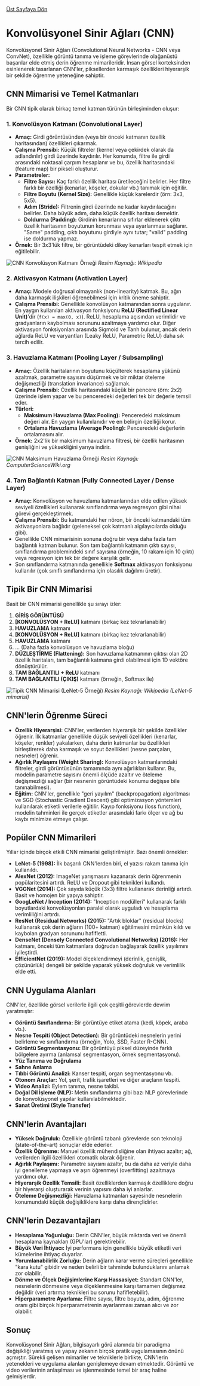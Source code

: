 [Üst Sayfaya Dön](../../topics/neural-networks/)

# Konvolüsyonel Sinir Ağları (CNN)

Konvolüsyonel Sinir Ağları (Convolutional Neural Networks - CNN veya ConvNet), özellikle görüntü tanıma ve işleme görevlerinde olağanüstü başarılar elde etmiş derin öğrenme mimarileridir. İnsan görsel korteksinden esinlenerek tasarlanan CNN'ler, piksellerden karmaşık özellikleri hiyerarşik bir şekilde öğrenme yeteneğine sahiptir.

## CNN Mimarisi ve Temel Katmanları

Bir CNN tipik olarak birkaç temel katman türünün birleşiminden oluşur:

### 1. Konvolüsyon Katmanı (Convolutional Layer)

*   **Amaç:** Girdi görüntüsünden (veya bir önceki katmanın özellik haritasından) özellikleri çıkarmak.
*   **Çalışma Prensibi:** Küçük filtreler (kernel veya çekirdek olarak da adlandırılır) girdi üzerinde kaydırılır. Her konumda, filtre ile girdi arasındaki noktasal çarpım hesaplanır ve bu, özellik haritasındaki (feature map) bir pikseli oluşturur.
*   **Parametreler:**
    *   **Filtre Sayısı:** Kaç farklı özellik haritası üretileceğini belirler. Her filtre farklı bir özelliği (kenarlar, köşeler, dokular vb.) tanımak için eğitilir.
    *   **Filtre Boyutu (Kernel Size):** Genellikle küçük karelerdir (örn: 3x3, 5x5).
    *   **Adım (Stride):** Filtrenin girdi üzerinde ne kadar kaydırılacağını belirler. Daha büyük adım, daha küçük özellik haritası demektir.
    *   **Doldurma (Padding):** Girdinin kenarlarına sıfırlar eklenerek çıktı özellik haritasının boyutunun korunması veya ayarlanması sağlanır. "Same" padding, çıktı boyutunu girdiyle aynı tutar; "valid" padding ise doldurma yapmaz.
*   **Örnek:** Bir 3x3'lük filtre, bir görüntüdeki dikey kenarları tespit etmek için eğitilebilir.

![CNN Konvolüsyon Katmanı Örneği](https://upload.wikimedia.org/wikipedia/commons/thumb/0/0b/Conv_layer.png/600px-Conv_layer.png)
*Resim Kaynağı: Wikipedia*

### 2. Aktivasyon Katmanı (Activation Layer)

*   **Amaç:** Modele doğrusal olmayanlık (non-linearity) katmak. Bu, ağın daha karmaşık ilişkileri öğrenebilmesi için kritik öneme sahiptir.
*   **Çalışma Prensibi:** Genellikle konvolüsyon katmanından sonra uygulanır. En yaygın kullanılan aktivasyon fonksiyonu **ReLU (Rectified Linear Unit)**'dir (`f(x) = max(0, x)`). ReLU, hesaplama açısından verimlidir ve gradyanların kaybolması sorununu azaltmaya yardımcı olur. Diğer aktivasyon fonksiyonları arasında Sigmoid ve Tanh bulunur, ancak derin ağlarda ReLU ve varyantları (Leaky ReLU, Parametric ReLU) daha sık tercih edilir.

### 3. Havuzlama Katmanı (Pooling Layer / Subsampling)

*   **Amaç:** Özellik haritalarının boyutunu küçülterek hesaplama yükünü azaltmak, parametre sayısını düşürmek ve bir miktar öteleme değişmezliği (translation invariance) sağlamak.
*   **Çalışma Prensibi:** Özellik haritasındaki küçük bir pencere (örn: 2x2) üzerinde işlem yapar ve bu penceredeki değerleri tek bir değerle temsil eder.
*   **Türleri:**
    *   **Maksimum Havuzlama (Max Pooling):** Penceredeki maksimum değeri alır. En yaygın kullanılanıdır ve en belirgin özelliği korur.
    *   **Ortalama Havuzlama (Average Pooling):** Penceredeki değerlerin ortalamasını alır.
*   **Örnek:** 2x2'lik bir maksimum havuzlama filtresi, bir özellik haritasının genişliğini ve yüksekliğini yarıya indirir.

![CNN Maksimum Havuzlama Örneği](https://computersciencewiki.org/images/8/8a/MaxpoolSample2.png)
*Resim Kaynağı: ComputerScienceWiki.org*

### 4. Tam Bağlantılı Katman (Fully Connected Layer / Dense Layer)

*   **Amaç:** Konvolüsyon ve havuzlama katmanlarından elde edilen yüksek seviyeli özellikleri kullanarak sınıflandırma veya regresyon gibi nihai görevi gerçekleştirmek.
*   **Çalışma Prensibi:** Bu katmandaki her nöron, bir önceki katmandaki tüm aktivasyonlara bağlıdır (geleneksel çok katmanlı algılayıcılarda olduğu gibi).
*   Genellikle CNN mimarisinin sonuna doğru bir veya daha fazla tam bağlantılı katman bulunur. Son tam bağlantılı katmanın çıktı sayısı, sınıflandırma problemindeki sınıf sayısına (örneğin, 10 rakam için 10 çıktı) veya regresyon için tek bir değere karşılık gelir.
*   Son sınıflandırma katmanında genellikle **Softmax** aktivasyon fonksiyonu kullanılır (çok sınıflı sınıflandırma için olasılık dağılımı üretir).

## Tipik Bir CNN Mimarisi

Basit bir CNN mimarisi genellikle şu sırayı izler:

1.  **GİRİŞ GÖRÜNTÜSÜ**
2.  **[KONVOLÜSYON + ReLU]** katmanı (birkaç kez tekrarlanabilir)
3.  **HAVUZLAMA** katmanı
4.  **[KONVOLÜSYON + ReLU]** katmanı (birkaç kez tekrarlanabilir)
5.  **HAVUZLAMA** katmanı
6.  ... (Daha fazla konvolüsyon ve havuzlama bloğu)
7.  **DÜZLEŞTİRME (Flattening):** Son havuzlama katmanının çıktısı olan 2D özellik haritaları, tam bağlantılı katmana girdi olabilmesi için 1D vektöre dönüştürülür.
8.  **TAM BAĞLANTILI + ReLU** katmanı
9.  **TAM BAĞLANTILI (ÇIKIŞ)** katmanı (örneğin, Softmax ile)

![Tipik CNN Mimarisi (LeNet-5 Örneği)](https://upload.wikimedia.org/wikipedia/commons/thumb/2/2b/LeNet.png/500px-LeNet.png)
*Resim Kaynağı: Wikipedia (LeNet-5 mimarisi)*

## CNN'lerin Öğrenme Süreci

*   **Özellik Hiyerarşisi:** CNN'ler, verilerden hiyerarşik bir şekilde özellikler öğrenir. İlk katmanlar genellikle düşük seviyeli özellikleri (kenarlar, köşeler, renkler) yakalarken, daha derin katmanlar bu özellikleri birleştirerek daha karmaşık ve soyut özellikleri (nesne parçaları, nesneler) öğrenir.
*   **Ağırlık Paylaşımı (Weight Sharing):** Konvolüsyon katmanlarındaki filtreler, girdi görüntüsünün tamamında aynı ağırlıkları kullanır. Bu, modelin parametre sayısını önemli ölçüde azaltır ve öteleme değişmezliği sağlar (bir nesnenin görüntüdeki konumu değişse bile tanınabilmesi).
*   **Eğitim:** CNN'ler, genellikle "geri yayılım" (backpropagation) algoritması ve SGD (Stochastic Gradient Descent) gibi optimizasyon yöntemleri kullanılarak etiketli verilerle eğitilir. Kayıp fonksiyonu (loss function), modelin tahminleri ile gerçek etiketler arasındaki farkı ölçer ve ağ bu kaybı minimize etmeye çalışır.

## Popüler CNN Mimarileri

Yıllar içinde birçok etkili CNN mimarisi geliştirilmiştir. Bazı önemli örnekler:

*   **LeNet-5 (1998):** İlk başarılı CNN'lerden biri, el yazısı rakam tanıma için kullanıldı.
*   **AlexNet (2012):** ImageNet yarışmasını kazanarak derin öğrenmenin popülaritesini artırdı. ReLU ve Dropout gibi teknikleri kullandı.
*   **VGGNet (2014):** Çok sayıda küçük (3x3) filtre kullanarak derinliği artırdı. Basit ve homojen bir yapıya sahiptir.
*   **GoogLeNet / Inception (2014):** "Inception modülleri" kullanarak farklı boyutlardaki konvolüsyonları paralel olarak uyguladı ve hesaplama verimliliğini artırdı.
*   **ResNet (Residual Networks) (2015):** "Artık bloklar" (residual blocks) kullanarak çok derin ağların (100+ katman) eğitilmesini mümkün kıldı ve kaybolan gradyan sorununu hafifletti.
*   **DenseNet (Densely Connected Convolutional Networks) (2016):** Her katmanı, önceki tüm katmanlara doğrudan bağlayarak özellik yayılımını iyileştirdi.
*   **EfficientNet (2019):** Model ölçeklendirmeyi (derinlik, genişlik, çözünürlük) dengeli bir şekilde yaparak yüksek doğruluk ve verimlilik elde etti.

## CNN Uygulama Alanları

CNN'ler, özellikle görsel verilerle ilgili çok çeşitli görevlerde devrim yaratmıştır:

*   **Görüntü Sınıflandırma:** Bir görüntüye etiket atama (kedi, köpek, araba vb.).
*   **Nesne Tespiti (Object Detection):** Bir görüntüdeki nesnelerin yerini belirleme ve sınıflandırma (örneğin, Yolo, SSD, Faster R-CNN).
*   **Görüntü Segmentasyonu:** Bir görüntüyü piksel düzeyinde farklı bölgelere ayırma (anlamsal segmentasyon, örnek segmentasyonu).
*   **Yüz Tanıma ve Doğrulama**
*   **Sahne Anlama**
*   **Tıbbi Görüntü Analizi:** Kanser tespiti, organ segmentasyonu vb.
*   **Otonom Araçlar:** Yol, şerit, trafik işaretleri ve diğer araçların tespiti.
*   **Video Analizi:** Eylem tanıma, nesne takibi.
*   **Doğal Dil İşleme (NLP):** Metin sınıflandırma gibi bazı NLP görevlerinde de konvolüsyonel yapılar kullanılabilmektedir.
*   **Sanat Üretimi (Style Transfer)**

## CNN'lerin Avantajları

*   **Yüksek Doğruluk:** Özellikle görüntü tabanlı görevlerde son teknoloji (state-of-the-art) sonuçlar elde ederler.
*   **Özellik Öğrenme:** Manuel özellik mühendisliğine olan ihtiyacı azaltır; ağ, verilerden ilgili özellikleri otomatik olarak öğrenir.
*   **Ağırlık Paylaşımı:** Parametre sayısını azaltır, bu da daha az veriyle daha iyi genelleme yapmaya ve aşırı öğrenmeyi (overfitting) azaltmaya yardımcı olur.
*   **Hiyerarşik Özellik Temsili:** Basit özelliklerden karmaşık özelliklere doğru bir hiyerarşi oluşturarak verinin yapısını daha iyi anlarlar.
*   **Öteleme Değişmezliği:** Havuzlama katmanları sayesinde nesnelerin konumundaki küçük değişikliklere karşı daha dirençlidirler.

## CNN'lerin Dezavantajları

*   **Hesaplama Yoğunluğu:** Derin CNN'ler, büyük miktarda veri ve önemli hesaplama kaynakları (GPU'lar) gerektirebilir.
*   **Büyük Veri İhtiyacı:** İyi performans için genellikle büyük etiketli veri kümelerine ihtiyaç duyarlar.
*   **Yorumlanabilirlik Zorluğu:** Derin ağların karar verme süreçleri genellikle "kara kutu" gibidir ve neden belirli bir tahminde bulunduklarını anlamak zor olabilir.
*   **Dönme ve Ölçek Değişimlerine Karşı Hassasiyet:** Standart CNN'ler, nesnelerin dönmesine veya ölçeklenmesine karşı tamamen değişmez değildir (veri artırma teknikleri bu sorunu hafifletebilir).
*   **Hiperparametre Ayarlama:** Filtre sayısı, filtre boyutu, adım, öğrenme oranı gibi birçok hiperparametrenin ayarlanması zaman alıcı ve zor olabilir.

## Sonuç

Konvolüsyonel Sinir Ağları, bilgisayarlı görü alanında bir paradigma değişikliği yaratmış ve yapay zekanın birçok pratik uygulamasının önünü açmıştır. Sürekli gelişen mimariler ve tekniklerle birlikte, CNN'lerin yetenekleri ve uygulama alanları genişlemeye devam etmektedir. Görüntü ve video verilerinin anlaşılması ve işlenmesinde temel bir araç haline gelmişlerdir. 